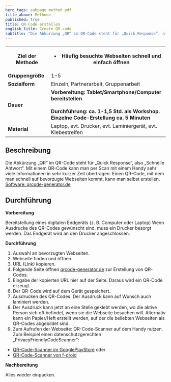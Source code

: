 ```yaml
---
hero_tags: subpage method pdf
title_above: Methode
published: true
title: QR-Code erstellen
english_title: Create QR code
subtitle: "Die Abkürzung „QR“ im QR-Code steht für „Quick Response“, also „Schnelle Antwort“. Mit einem QR-Code kann man per Scan mit einem Handy sehr viele  Informationen in sehr kurzer Zeit übertragen. Einen QR-Code, mit dem man schnell auf bevorzugte Webseiten kommt, kann man selbst erstellen."
---
```


<table class="tb">
    <tr>
        <th><strong>Ziel der Methode</strong></th>
        <th>

- Häufig besuchte Webseiten schnell und einfach öffnen

</th>
    </tr>
    <tr>
      <td><strong>Gruppengröße</strong></td>
      <td>1-5</td>
    </tr>
    <tr>
      <td><strong>Sozialform</strong></td>
      <td>Einzeln, Partnerarbeit, Gruppenarbeit</td>
    </tr>
    <tr>
      <td><strong>Dauer</strong></td>
      <td>
      <strong>
      Vorbereitung: Tablet/Smartphone/Computer bereitstellen<br>
        <br>
      Durchführung: ca. 1-1,5 Std. als Workshop. Einzelne Code-Erstellung ca. 5 Minuten<br>
      </strong>
      </td>
    </tr>
    <tr>
      <td><strong>Material</strong></td>
      <td>Laptop, evt. Drucker, evt. Laminiergerät, evt. Klebestreifen</td>
    </tr>
</table>

## Beschreibung

Die Abkürzung „QR“ im QR-Code steht für „Quick Response“, also „Schnelle Antwort“. Mit einem QR-Code kann man per Scan mit einem Handy sehr viele  Informationen in sehr kurzer Zeit übertragen. Einen QR-Code, mit dem man schnell auf bevorzugte Webseiten kommt, kann man selbst erstellen.
[Software: qrcode-generator.de](https://www.qrcode-generator.de/)

## Durchführung
 
**Vorbereitung**

Bereitstellung eines digitalen Endgeräts (z. B. Computer oder Laptop)
Wenn Ausdrucke des QR-Codes gewünscht sind, muss ein Drucker besorgt werden. Das Endgerät wird an den Drucker angeschlossen.

**Durchführung**

1. Auswahl an bevorzugten Webseiten.
2. Webseite finden und öffnen.
3. URL (Link) kopieren.
4. Folgende Seite öffnen [qrcode-generator.de](https://www.qrcode-generator.de/) zur Erstellung von QR-Codes.
5. Eingabe der kopierten URL hier auf der Seite. Daraus wird ein QR-Code erzeugt.
6. Der QR-Code wird auf dem Gerät gespeichert.
7. Ausdrucken des QR-Codes. Der Ausdruck kann auf Wunsch auch laminiert werden.
8. Der Ausdruck kann jetzt an eine Stelle geklebt werden, wo die aktive Person sich oft befindet, wenn sie die Webseite besuchen will. Alternativ kann ein Papier/Heft erstellt werden, auf der die beliebten Webseiten als QR-Codes abgebildet sind.
9. Zum Aufrufen der Webseite: QR-Code-Scanner auf dem Handy nutzen. Zum Beispiel einen datenschutzgerechten „PrivacyFriendlyCodeScanner“:
  - [QR-Code-Scanner im GooglePlayStore](https://play.google.com/store/apps/details?id=com.secuso.privacyFriendlyCodeScanner) oder
  - [QR-Code-Scanner von f-droid](https://f-droid.org/de/packages/com.secuso.privacyFriendlyCodeScanner/)

**Nachbereitung**

Alles wieder einpacken.
